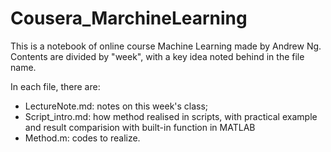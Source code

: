 # Cousera_MarchineLearning

This is a notebook of online course Machine Learning made by Andrew Ng.
Contents are divided by "week", with a key idea noted behind in the file name.

In each file, there are:
+ LectureNote.md: notes on this week's class; 
+ Script_intro.md: how method realised in scripts, with practical example and result comparision with built-in function in MATLAB
+ Method.m: codes to realize.

